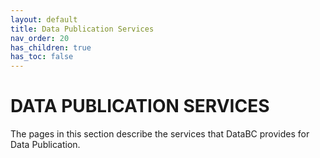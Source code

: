 ```yaml
---
layout: default
title: Data Publication Services
nav_order: 20
has_children: true
has_toc: false
---
```


# DATA PUBLICATION SERVICES

The pages in this section describe the services that DataBC provides for Data Publication.
